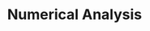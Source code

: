 ---
layout: root-directory
title: Numerical Analysis
permalink: /blog/maths/num-analysis/

enumerate_grand_children: true
---
